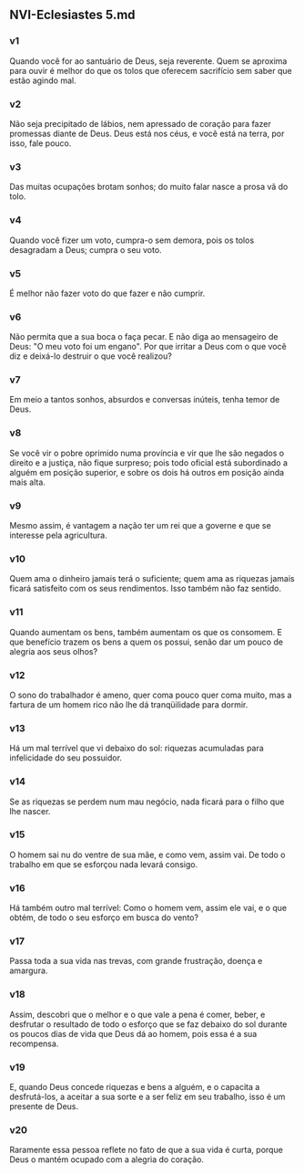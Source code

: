 ## NVI-Eclesiastes 5.md
### v1
 Quando você for ao santuário de Deus, seja reverente. Quem se aproxima para ouvir é melhor do que os tolos que oferecem sacrifício sem saber que estão agindo mal.
### v2
 Não seja precipitado de lábios, nem apressado de coração para fazer promessas diante de Deus. Deus está nos céus, e você está na terra, por isso, fale pouco.
### v3
 Das muitas ocupações brotam sonhos; do muito falar nasce a prosa vã do tolo.
### v4
 Quando você fizer um voto, cumpra-o sem demora, pois os tolos desagradam a Deus; cumpra o seu voto.
### v5
 É melhor não fazer voto do que fazer e não cumprir.
### v6
 Não permita que a sua boca o faça pecar. E não diga ao mensageiro de Deus: "O meu voto foi um engano". Por que irritar a Deus com o que você diz e deixá-lo destruir o que você realizou?
### v7
 Em meio a tantos sonhos, absurdos e conversas inúteis, tenha temor de Deus.
### v8
 Se você vir o pobre oprimido numa província e vir que lhe são negados o direito e a justiça, não fique surpreso; pois todo oficial está subordinado a alguém em posição superior, e sobre os dois há outros em posição ainda mais alta.
### v9
 Mesmo assim, é vantagem a nação ter um rei que a governe e que se interesse pela agricultura.
### v10
 Quem ama o dinheiro jamais terá o suficiente; quem ama as riquezas jamais ficará satisfeito com os seus rendimentos. Isso também não faz sentido.
### v11
 Quando aumentam os bens, também aumentam os que os consomem. E que benefício trazem os bens a quem os possui, senão dar um pouco de alegria aos seus olhos?
### v12
 O sono do trabalhador é ameno, quer coma pouco quer coma muito, mas a fartura de um homem rico não lhe dá tranqüilidade para dormir.
### v13
 Há um mal terrível que vi debaixo do sol: riquezas acumuladas para infelicidade do seu possuidor.
### v14
 Se as riquezas se perdem num mau negócio, nada ficará para o filho que lhe nascer.
### v15
 O homem sai nu do ventre de sua mãe, e como vem, assim vai. De todo o trabalho em que se esforçou nada levará consigo.
### v16
 Há também outro mal terrível: Como o homem vem, assim ele vai, e o que obtém, de todo o seu esforço em busca do vento?
### v17
 Passa toda a sua vida nas trevas, com grande frustração, doença e amargura.
### v18
 Assim, descobri que o melhor e o que vale a pena é comer, beber, e desfrutar o resultado de todo o esforço que se faz debaixo do sol durante os poucos dias de vida que Deus dá ao homem, pois essa é a sua recompensa.
### v19
 E, quando Deus concede riquezas e bens a alguém, e o capacita a desfrutá-los, a aceitar a sua sorte e a ser feliz em seu trabalho, isso é um presente de Deus.
### v20
 Raramente essa pessoa reflete no fato de que a sua vida é curta, porque Deus o mantém ocupado com a alegria do coração.
